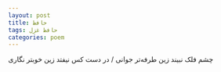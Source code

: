 ```yaml
---
layout: post
title: حافظ
tags: حافظ غزل
categories: poem
---
```


چشم فلک نبیند زین طرفه‌تر جوانی / در دست کس نیفتد زین خوبتر نگاری
